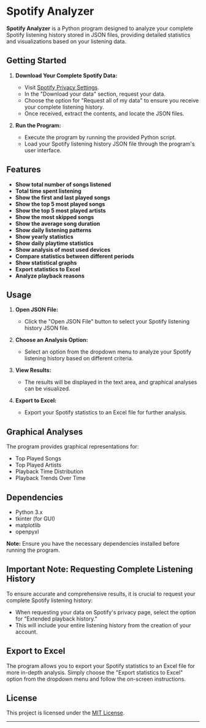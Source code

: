 # Spotify Analyzer

**Spotify Analyzer** is a Python program designed to analyze your complete Spotify listening history stored in JSON files, providing detailed statistics and visualizations based on your listening data.

## Getting Started

1. **Download Your Complete Spotify Data:**
   - Visit [Spotify Privacy Settings](https://www.spotify.com/account/privacy/).
   - In the "Download your data" section, request your data.
   - Choose the option for "Request all of my data" to ensure you receive your complete listening history.
   - Once received, extract the contents, and locate the JSON files.

2. **Run the Program:**
   - Execute the program by running the provided Python script.
   - Load your Spotify listening history JSON file through the program's user interface.

## Features

- **Show total number of songs listened**
- **Total time spent listening**
- **Show the first and last played songs**
- **Show the top 5 most played songs**
- **Show the top 5 most played artists**
- **Show the most skipped songs**
- **Show the average song duration**
- **Show daily listening patterns**
- **Show yearly statistics**
- **Show daily playtime statistics**
- **Show analysis of most used devices**
- **Compare statistics between different periods**
- **Show statistical graphs**
- **Export statistics to Excel**
- **Analyze playback reasons**

## Usage

1. **Open JSON File:**
   - Click the "Open JSON File" button to select your Spotify listening history JSON file.

2. **Choose an Analysis Option:**
   - Select an option from the dropdown menu to analyze your Spotify listening history based on different criteria.

3. **View Results:**
   - The results will be displayed in the text area, and graphical analyses can be visualized.

4. **Export to Excel:**
   - Export your Spotify statistics to an Excel file for further analysis.

## Graphical Analyses

The program provides graphical representations for:
- Top Played Songs
- Top Played Artists
- Playback Time Distribution
- Playback Trends Over Time

## Dependencies

- Python 3.x
- tkinter (for GUI)
- matplotlib
- openpyxl

**Note:** Ensure you have the necessary dependencies installed before running the program.

## Important Note: Requesting Complete Listening History

To ensure accurate and comprehensive results, it is crucial to request your complete Spotify listening history:

- When requesting your data on Spotify's privacy page, select the option for "Extended playback history."
- This will include your entire listening history from the creation of your account.

## Export to Excel

The program allows you to export your Spotify statistics to an Excel file for more in-depth analysis. Simply choose the "Export statistics to Excel" option from the dropdown menu and follow the on-screen instructions.

## License

This project is licensed under the [MIT License](LICENSE).

---
